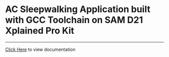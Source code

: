 # AC Sleepwalking Application built with GCC Toolchain on SAM D21 Xplained Pro Kit

-----

[Click Here](https://onlinedocs.microchip.com/v2/keyword-lookup?keyword=SAM_D21_XPRO_AC_SLEEPWALK_SINGLESHOT_GCC&redirect=true) to view documentation
